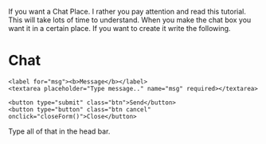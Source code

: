 If you want a Chat Place. I rather you pay attention and read this tutorial. This will take lots of time to understand. When you make the chat box you want it in a certain place. If you want to create it write the following.


<div class="chat-popup" id="myForm">
  <form action="/action_page.php" class="form-container">
    <h1>Chat</h1>

    <label for="msg"><b>Message</b></label>
    <textarea placeholder="Type message.." name="msg" required></textarea>

    <button type="submit" class="btn">Send</button>
    <button type="button" class="btn cancel" onclick="closeForm()">Close</button>
  </form>
</div>

Type all of that in the head bar.
